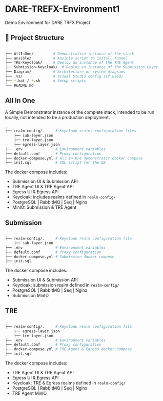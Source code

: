 # DARE-TREFX-Environment1
Demo Environment for DARE TRFX Project


## 📁 Project Structure

```bash
.
├── AllInOne/         # Demonstration instance of the stack
├── ansible/          # Ansible script to install funnel 
├── TRE-Keycloak/     # Deploy an instance of the TRE Agent
├── Submission-Keycloak/  # Deploy an instance of the Submission Layer
├── Diagram/          # Architecture or system diagrams
├── .vs/              # Visual Studio config (if used)
├── *.bat / *.sh      # Setup scripts
└── README.md         

```
## All In One
A Simple Demonstrator instance of the complete stack, intended to be run locally, not intended to be a production deployment.
```bash
.
├── realm-config/.     # Keycloak realms configuration files
    ├── sub-layer.json
    ├── tre-layer.json
    ├── egress-layer.json     
├── .env               # Environment variables
├── default.conf       # Proxy configuration
├── docker-compose.yml # All in One demonstrator docker compose
├── init.sql           # SQL script for the DB
```

The docker compose includes:   
- Submission UI & Submission API 
- TRE Agent UI & TRE Agent API
- Egress UI & Egress API
- Keycloak: includes realms defined in `realm-config/`
- PostgreSQL | RabbitMQ | Seq | Nginx
- MinIO: Submission & TRE Agent 

## Submission
```bash
.
├── realm-config/.     # Keycloak realm configuration file
    ├── sub-layer.json
├── .env               # Environment variables
├── default.conf       # Proxy configuration
├── docker-compose.yml # Submission docker compose
├── init.sql 
```
The docker compose includes:
- Submission UI & Submission API 
- Keycloak: submission realm defined in `realm-config/`
- PostgreSQL | RabbitMQ | Seq | Nginx
- Submission MinIO

## TRE
```bash
.
├── realm-config/.     # Keycloak realm configuration file
    ├── egress-layer.json
    ├── tre-layer.json
├── .env               # Environment variables
├── default.conf       # Proxy configuration
├── docker-compose.yml # TRE Agent & Egress docker compose
├── init.sql 
```

The docker compose includes:
- TRE Agent UI & TRE Agent API
- Egress UI & Egress API
- Keycloak: TRE & Egress realms defined in `realm-config/`
- PostgreSQL | RabbitMQ | Seq | Nginx
- TRE Agent MinIO
